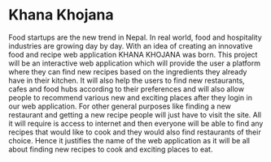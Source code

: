 # Khana Khojana

Food startups are the new trend in Nepal. In real world, food and hospitality industries are growing day by day. With an idea of creating an innovative food and recipe web application KHANA KHOJANA was born. This project will be an interactive web application which will provide the user a platform where they can find new recipes based on the ingredients they already have in their kitchen. It will also help the users to find new restaurants, cafes and food hubs according to their preferences and will also allow people to recommend various new and exciting places after they login in our web application. For other general purposes like finding a new restaurant and getting a new recipe people will just have to visit the site. All it will require is access to internet and then everyone will be able to find any recipes that would like to cook and they would also find restaurants of their choice. Hence it justifies the name of the web application as it will be all about finding new recipes to cook and exciting places to eat.
